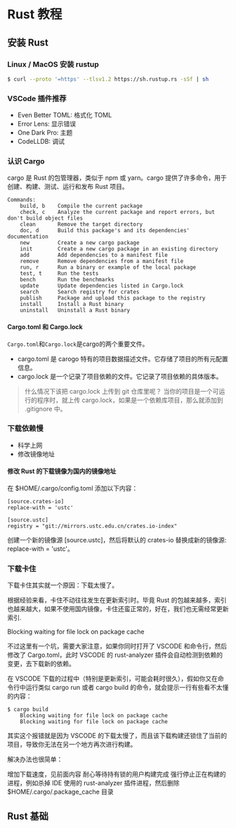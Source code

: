 # Rust 教程

## 安装 Rust

### Linux / MacOS 安装 rustup

```bash
$ curl --proto '=https' --tlsv1.2 https://sh.rustup.rs -sSf | sh
```

### VSCode 插件推荐

* Even Better TOML: 格式化 TOML
* Error Lens: 显示错误
* One Dark Pro: 主题
* CodeLLDB: 调试

### 认识 Cargo
cargo 是 Rust 的包管理器，类似于 npm 或 yarn。cargo 提供了许多命令，用于创建、构建、测试、运行和发布 Rust 项目。
``` text
Commands:
    build, b    Compile the current package
    check, c    Analyze the current package and report errors, but don't build object files
    clean       Remove the target directory
    doc, d      Build this package's and its dependencies' documentation
    new         Create a new cargo package
    init        Create a new cargo package in an existing directory
    add         Add dependencies to a manifest file
    remove      Remove dependencies from a manifest file
    run, r      Run a binary or example of the local package
    test, t     Run the tests
    bench       Run the benchmarks
    update      Update dependencies listed in Cargo.lock
    search      Search registry for crates
    publish     Package and upload this package to the registry
    install     Install a Rust binary
    uninstall   Uninstall a Rust binary
```

#### Cargo.toml 和 Cargo.lock
`Cargo.toml`和`Cargo.lock`是cargo的两个重要文件。
* cargo.toml 是 carogo 特有的项目数据描述文件。它存储了项目的所有元配置信息。
* cargo.lock 是一个记录了项目依赖的文件。它记录了项目依赖的具体版本。
> 什么情况下该把 cargo.lock 上传到 git 仓库里呢？ 当你的项目是一个可运行的程序时，就上传 cargo.lock，如果是一个依赖库项目，那么就添加到 .gitignore 中。

### 下载依赖慢

* 科学上网
* 修改镜像地址

#### 修改 Rust 的下载镜像为国内的镜像地址
在 $HOME/.cargo/config.toml 添加以下内容：

```
[source.crates-io]
replace-with = 'ustc'

[source.ustc]
registry = "git://mirrors.ustc.edu.cn/crates.io-index"

```
创建一个新的镜像源 [source.ustc]，然后将默认的 crates-io 替换成新的镜像源: replace-with = 'ustc'。

### 下载卡住
下载卡住其实就一个原因：下载太慢了。

根据经验来看，卡住不动往往发生在更新索引时。毕竟 Rust 的包越来越多，索引也越来越大，如果不使用国内镜像，卡住还蛮正常的，好在，我们也无需经常更新索引.

Blocking waiting for file lock on package cache

不过这里有一个坑，需要大家注意，如果你同时打开了 VSCODE 和命令行，然后修改了 Cargo.toml，此时 VSCODE 的 rust-analyzer 插件会自动检测到依赖的变更，去下载新的依赖。

在 VSCODE 下载的过程中（特别是更新索引，可能会耗时很久），假如你又在命令行中运行类似 cargo run 或者 cargo build 的命令，就会提示一行有些看不太懂的内容：

```
$ cargo build
    Blocking waiting for file lock on package cache
    Blocking waiting for file lock on package cache
```

其实这个报错就是因为 VSCODE 的下载太慢了，而且该下载构建还锁住了当前的项目，导致你无法在另一个地方再次进行构建。

解决办法也很简单：

增加下载速度，见前面内容
耐心等待持有锁的用户构建完成
强行停止正在构建的进程，例如杀掉 IDE 使用的 rust-analyzer 插件进程，然后删除 $HOME/.cargo/.package_cache 目录

## Rust 基础
